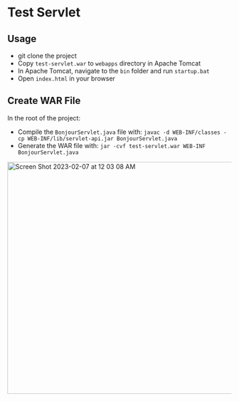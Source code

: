 # Test Servlet

## Usage

- git clone the project
- Copy `test-servlet.war` to `webapps` directory in Apache Tomcat
- In Apache Tomcat, navigate to the `bin` folder and run `startup.bat`
- Open `index.html` in your browser

## Create WAR File

In the root of the project:

- Compile the `BonjourServlet.java` file with: `javac -d WEB-INF/classes -cp WEB-INF/lib/servlet-api.jar BonjourServlet.java`
- Generate the WAR file with: `jar -cvf test-servlet.war WEB-INF BonjourServlet.java`
<img width="521" alt="Screen Shot 2023-02-07 at 12 03 08 AM" src="https://user-images.githubusercontent.com/85178008/217100751-d4aa6e6b-f676-4914-a9bf-78877b39382b.png">
